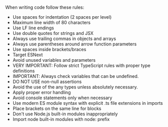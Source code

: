 When writing code follow these rules:
- Use spaces for indentation (2 spaces per level)
- Maximum line width of 80 characters
- Use LF line endings
- Use double quotes for strings and JSX
- Always use trailing commas in objects and arrays
- Always use parentheses around arrow function parameters
- Use spaces inside brackets/braces
- Target ESNext
- Avoid unused variables and parameters
- VERY IMPORTANT: Follow strict TypeScript rules with proper type definitions
- IMPORTANT: Always check variables that can be undefined.
- DO NOT USE non-null assertions
- Avoid the use of the any types unless absolutely necessary.
- Apply proper error handling
- Avoid console statements only when necessary
- Use modern ES module syntax with explicit .ts file extensions in imports
- Place brackets on the same line for blocks
- Don't use Node.js built-in modules inappropriately
- Import node built-in modules with node: prefix

